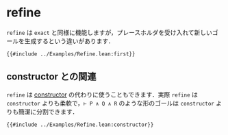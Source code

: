 # refine

`refine` は `exact` と同様に機能しますが，プレースホルダを受け入れて新しいゴールを生成するという違いがあります．

```lean
{{#include ../Examples/Refine.lean:first}}
```

## constructor との関連

`refine` は [constructor](./constructor.md) の代わりに使うこともできます．実際 `refine` は `constructor` よりも柔軟で，`⊢ P ∧ Q ∧ R` のような形のゴールは `constructor` よりも簡潔に分割できます．

```lean
{{#include ../Examples/Refine.lean:constructor}}
```
